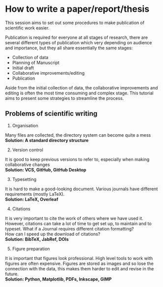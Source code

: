# How to write a paper/report/thesis

This session aims to set out some procedures to make publication of scientific work easier.

Publication is required for everyone at all stages of research, there are several different types of publication which very depending on audience and importance, but they all share essentially the same stages:
* Collection of data
* Planning of Manuscript
* Initial draft
* Collaborative improvements/editing
* Publication

Aside from the initial collection of data, the collaborative improvements and editing is often the most time consuming and complex stage. This tutorial aims to present some strategies to streamline the process.

## Problems of scientific writing

1.	Organisation

  Many files are collected, the directory system can become quite a mess  
  **Solution: A standard directory structure**

2.	Version control

  It is good to keep previous versions to refer to, especially when making collaborative changes  
  **Solution: VCS, GitHub, GitHub Desktop**

3.	Typesetting

  It is hard to make a good-looking document. Various journals have different requirements (mostly LaTeX).  
  **Solution: LaTeX, Overleaf** 

4.	Citations

  It is very important to cite the work of others where we have used it. However, citations can take a lot of time to get set up, to maintain and to typeset.
  What if a Journal requires different citation formatting?  
  How can I speed up the download of citations?  
  **Solution: BibTeX, JabRef, DOIs**

5.	Figure preparation

  It is important that figures look professional. High level tools to work with figures are often expensive. Figures are stored as images and so lose the connection with the data, this makes them harder to edit and revise in the future.  
  **Solution: Python, Matplotlib, PDFs, Inkscape, GIMP**
